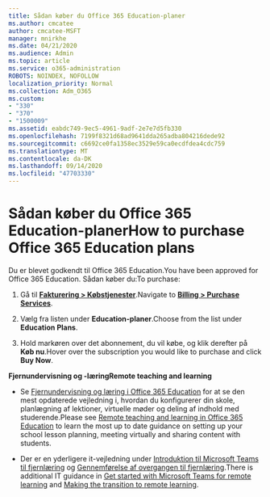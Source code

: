```yaml
---
title: Sådan køber du Office 365 Education-planer
ms.author: cmcatee
author: cmcatee-MSFT
manager: mnirkhe
ms.date: 04/21/2020
ms.audience: Admin
ms.topic: article
ms.service: o365-administration
ROBOTS: NOINDEX, NOFOLLOW
localization_priority: Normal
ms.collection: Adm_O365
ms.custom:
- "330"
- "370"
- "1500009"
ms.assetid: eabdc749-9ec5-4961-9adf-2e7e7d5fb330
ms.openlocfilehash: 7199f8321d68ad9641dda265adba804216dede92
ms.sourcegitcommit: c6692ce0fa1358ec3529e59ca0ecdfdea4cdc759
ms.translationtype: MT
ms.contentlocale: da-DK
ms.lasthandoff: 09/14/2020
ms.locfileid: "47703330"
---
```

# <a name="how-to-purchase-office-365-education-plans"></a><span data-ttu-id="78611-102">Sådan køber du Office 365 Education-planer</span><span class="sxs-lookup"><span data-stu-id="78611-102">How to purchase Office 365 Education plans</span></span>

<span data-ttu-id="78611-103">Du er blevet godkendt til Office 365 Education.</span><span class="sxs-lookup"><span data-stu-id="78611-103">You have been approved for Office 365 Education.</span></span>  <span data-ttu-id="78611-104">Sådan køber du:</span><span class="sxs-lookup"><span data-stu-id="78611-104">To purchase:</span></span>

1. <span data-ttu-id="78611-105">Gå til **[Fakturering > Købstjenester](https://portal.office.com/AdminPortal/Home#/catalog)**.</span><span class="sxs-lookup"><span data-stu-id="78611-105">Navigate to **[Billing > Purchase Services](https://portal.office.com/AdminPortal/Home#/catalog)**.</span></span>

2. <span data-ttu-id="78611-106">Vælg fra listen under **Education-planer**.</span><span class="sxs-lookup"><span data-stu-id="78611-106">Choose from the list under **Education Plans**.</span></span>

3. <span data-ttu-id="78611-107">Hold markøren over det abonnement, du vil købe, og klik derefter på **Køb nu**.</span><span class="sxs-lookup"><span data-stu-id="78611-107">Hover over the subscription you would like to purchase and click **Buy Now**.</span></span>

<span data-ttu-id="78611-108">**Fjernundervisning og -læring**</span><span class="sxs-lookup"><span data-stu-id="78611-108">**Remote teaching and learning**</span></span>

- <span data-ttu-id="78611-109">Se [Fjernundervisning og læring i Office 365 Education](https://support.office.com/article/remote-teaching-and-learning-in-office-365-education-f651ccae-7b65-478b-8366-51bb884025c4) for at se den mest opdaterede vejledning i, hvordan du konfigurerer din skole, planlægning af lektioner, virtuelle møder og deling af indhold med studerende.</span><span class="sxs-lookup"><span data-stu-id="78611-109">Please see [Remote teaching and learning in Office 365 Education](https://support.office.com/article/remote-teaching-and-learning-in-office-365-education-f651ccae-7b65-478b-8366-51bb884025c4) to learn the most up to date guidance on setting up your school lesson planning, meeting virtually and sharing content with students.</span></span>

- <span data-ttu-id="78611-110">Der er en yderligere it-vejledning under [Introduktion til Microsoft Teams til fjernlæring](https://docs.microsoft.com/MicrosoftTeams/remote-learning-edu) og [Gennemførelse af overgangen til fjernlæring](https://www.microsoft.com/education/remote-learning).</span><span class="sxs-lookup"><span data-stu-id="78611-110">There is additional IT guidance in [Get started with Microsoft Teams for remote learning](https://docs.microsoft.com/MicrosoftTeams/remote-learning-edu) and [Making the transition to remote learning](https://www.microsoft.com/education/remote-learning).</span></span>
